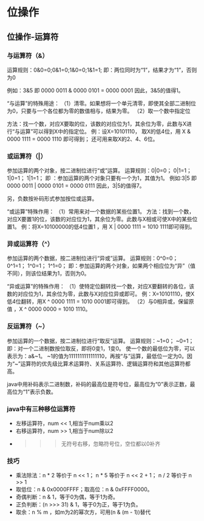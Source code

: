 # 位操作

## 位操作-运算符

### 与运算符（&）
运算规则：0&0=0;0&1=0;1&0=0;1&1=1; 即：两位同时为“1”，结果才为“1”，否则为0

例如：3&5  即 0000 0011 & 0000 0101 = 0000 0001   因此，3&5的值得1。

“与运算”的特殊用途：
（1）清零。如果想将一个单元清零，即使其全部二进制位为0，只要与一个各位都为零的数值相与，结果为零。
（2）取一个数中指定位

方法：找一个数，对应X要取的位，该数的对应位为1，其余位为零，此数与X进行“与运算”可以得到X中的指定位。 
例：设X=10101110， 取X的低4位，用 X & 0000 1111 = 0000 1110 即可得到； 还可用来取X的2、4、6位。

### 或运算符（|）

参加运算的两个对象，按二进制位进行“或”运算。
运算规则：0|0=0；   0|1=1；   1|0=1；    1|1=1； 即 ：参加运算的两个对象只要有一个为1，其值为1。
例如:3|5 即 0000 0011 | 0000 0101 = 0000 0111   因此，3|5的值得7。

另，负数按补码形式参加按位或运算。

“或运算”特殊作用：
（1）常用来对一个数据的某些位置1。
方法：找到一个数，对应X要置1的位，该数的对应位为1，其余位为零。此数与X相或可使X中的某些位置1。
例：将X=10100000的低4位置1 ，用 X | 0000 1111 = 1010 1111即可得到。

### 异或运算符（^）

参加运算的两个数据，按二进制位进行“异或”运算。
运算规则：0^0=0；   0^1=1；   1^0=1；   1^1=0；  即：参加运算的两个对象，如果两个相应位为“异”（值不同），则该位结果为1，否则为0。

“异或运算”的特殊作用：
（1）使特定位翻转找一个数，对应X要翻转的各位，该数的对应位为1，其余位为零，此数与X对应位异或即可。
例：X=10101110，使X低4位翻转，用X ^ 0000 1111 = 1010 0001即可得到。
（2）与0相异或，保留原值 ，X ^ 0000 0000 = 1010 1110。

### 反运算符（~）
参加运算的一个数据，按二进制位进行“取反”运算。
运算规则：~1=0；   ~0=1；  即：对一个二进制数按位取反，即将0变1，1变0。
使一个数的最低位为零，可以表示为：a&~1。
~1的值为1111111111111110，再按“与”运算，最低位一定为0。因为“~”运算符的优先级比算术运算符、关系运算符、逻辑运算符和其他运算符都高。

java中用补码表示二进制数，补码的最高位是符号位，最高位为“0”表示正数，最高位为“1”表示负数。

### java中有三种移位运算符
- 左移运算符，num << 1,相当于num乘以2
- 右移运算符，num >> 1,相当于num除以2
- >>> 无符号右移，忽略符号位，空位都以0补齐

### 技巧
- 乘法除法：n * 2 等价于 n << 1； n * 5 等价于 n << 2 + 1； n / 2 等价于 n >> 1
- 取低位：n & 0x0000FFFF；取高位：n & 0xFFFF0000。
- 奇偶判断：n & 1，等于0为偶，等于1为奇。
- 正负判断：(n >>> 31) & 1，等于0为正，等于1为负。
- 取余：n % m ，如m为2的幂次方，可用(n & (m - 1))替代

